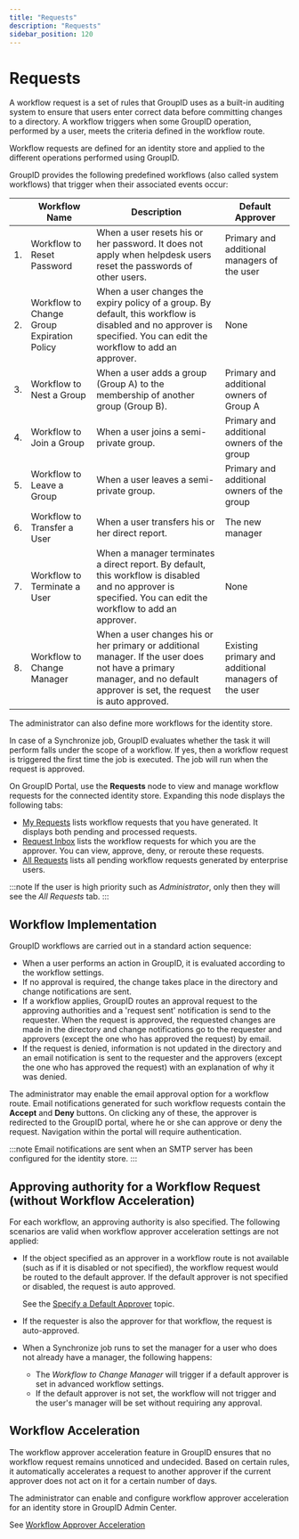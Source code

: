 ```yaml
---
title: "Requests"
description: "Requests"
sidebar_position: 120
---
```


# Requests

A workflow request is a set of rules that GroupID uses as a built-in auditing system to ensure that
users enter correct data before committing changes to a directory. A workflow triggers when some
GroupID operation, performed by a user, meets the criteria defined in the workflow route.

Workflow requests are defined for an identity store and applied to the different operations
performed using GroupID.

GroupID provides the following predefined workflows (also called system workflows) that trigger when
their associated events occur:

|     | Workflow Name                              | Description                                                                                                                                                              | Default Approver                                     |
| --- | ------------------------------------------ | ------------------------------------------------------------------------------------------------------------------------------------------------------------------------ | ---------------------------------------------------- |
| 1.  | Workflow to Reset Password                 | When a user resets his or her password. It does not apply when helpdesk users reset the passwords of other users.                                                        | Primary and additional managers of the user          |
| 2.  | Workflow to Change Group Expiration Policy | When a user changes the expiry policy of a group. By default, this workflow is disabled and no approver is specified. You can edit the workflow to add an approver.      | None                                                 |
| 3.  | Workflow to Nest a Group                   | When a user adds a group (Group A) to the membership of another group (Group B).                                                                                         | Primary and additional owners of Group A             |
| 4.  | Workflow to Join a Group                   | When a user joins a semi-private group.                                                                                                                                  | Primary and additional owners of the group           |
| 5.  | Workflow to Leave a Group                  | When a user leaves a semi-private group.                                                                                                                                 | Primary and additional owners of the group           |
| 6.  | Workflow to Transfer a User                | When a user transfers his or her direct report.                                                                                                                          | The new manager                                      |
| 7.  | Workflow to Terminate a User               | When a manager terminates a direct report. By default, this workflow is disabled and no approver is specified. You can edit the workflow to add an approver.             | None                                                 |
| 8.  | Workflow to Change Manager                 | When a user changes his or her primary or additional manager. If the user does not have a primary manager, and no default approver is set, the request is auto approved. | Existing primary and additional managers of the user |

The administrator can also define more workflows for the identity store.

In case of a Synchronize job, GroupID evaluates whether the task it will perform falls under the
scope of a workflow. If yes, then a workflow request is triggered the first time the job is
executed. The job will run when the request is approved.

On GroupID Portal, use the **Requests** node to view and manage workflow requests for the connected
identity store. Expanding this node displays the following tabs:

- [My Requests](/docs/directorymanager/11.0/portal/request/myrequest.md) lists workflow
  requests that you have generated. It displays both pending and processed requests.
- [Request Inbox](/docs/directorymanager/11.0/portal/request/pending.md) lists the workflow
  requests for which you are the approver. You can view, approve, deny, or reroute these requests.
- [All Requests](/docs/directorymanager/11.0/portal/request/allrequest.md) lists all
  pending workflow requests generated by enterprise users.

:::note
If the user is high priority such as _Administrator_, only then they will see the _All
Requests_ tab.
:::


## Workflow Implementation

GroupID workflows are carried out in a standard action sequence:

- When a user performs an action in GroupID, it is evaluated according to the workflow settings.
- If no approval is required, the change takes place in the directory and change notifications are
  sent.
- If a workflow applies, GroupID routes an approval request to the approving authorities and a
  'request sent' notification is send to the requester. When the request is approved, the requested
  changes are made in the directory and change notifications go to the requester and approvers
  (except the one who has approved the request) by email.
- If the request is denied, information is not updated in the directory and an email notification is
  sent to the requester and the approvers (except the one who has approved the request) with an
  explanation of why it was denied.

The administrator may enable the email approval option for a workflow route. Email notifications
generated for such workflow requests contain the **Accept** and **Deny** buttons. On clicking any of
these, the approver is redirected to the GroupID portal, where he or she can approve or deny the
request. Navigation within the portal will require authentication.

:::note
Email notifications are sent when an SMTP server has been configured for the identity store.
:::


## Approving authority for a Workflow Request (without Workflow Acceleration)

For each workflow, an approving authority is also specified. The following scenarios are valid when
workflow approver acceleration settings are not applied:

- If the object specified as an approver in a workflow route is not available (such as if it is
  disabled or not specified), the workflow request would be routed to the default approver. If the
  default approver is not specified or disabled, the request is auto approved.

    See the
    [Specify a Default Approver](/docs/directorymanager/11.0/admincenter/workflow/advancedsettings.md#specify-a-default-approver)
    topic.

- If the requester is also the approver for that workflow, the request is auto-approved.
- When a Synchronize job runs to set the manager for a user who does not already have a manager, the
  following happens:

    - The _Workflow to Change Manager_ will trigger if a default approver is set in advanced
      workflow settings.
    - If the default approver is not set, the workflow will not trigger and the user's manager will
      be set without requiring any approval.

## Workflow Acceleration

The workflow approver acceleration feature in GroupID ensures that no workflow request remains
unnoticed and undecided. Based on certain rules, it automatically accelerates a request to another
approver if the current approver does not act on it for a certain number of days.

The administrator can enable and configure workflow approver acceleration for an identity store in
GroupID Admin Center.

See
[Workflow Approver Acceleration](/docs/directorymanager/11.0/admincenter/workflow/approveracceleration.md)
